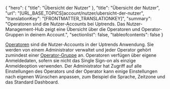 {
  "hero": {
    "title": "Übersicht der Nutzer"
  },
  "title": "Übersicht der Nutzer",
  "url": "[URL_BASE_TOPICS]account/nutzer/ubersicht-der-nutzer",
  "translationKey": "[FRONTMATTER_TRANSLATIONKEY]",
  "summary": "Operatoren sind die Nutzer-Accounts bei Uptrends. Das Nutzer-Management-Hub zeigt eine Übersicht über die Operatoren und Operator-Gruppen in deinem Account.",
  "sectionlist": false,
  "tableofcontents": false
}

[Operatoren]([LINK_URL_1]) sind die Nutzer-Accounts in der Uptrends Anwendung. Sie werden von einem Administrator verwaltet und jeder Operator gehört zumindest einer [Operator-Gruppe]([LINK_URL_2]) an. Operatoren verfügen über eigene Anmeldedaten, sofern sie nicht das Single Sign-on als einzige Anmeldeoption verwenden. Der Administrator hat Zugriff auf alle Einstellungen des Operators und der Operator kann einige Einstellungen nach eigenen Wünschen anpassen, zum Beispiel die Sprache, Zeitzone und das Standard Dashboard.
